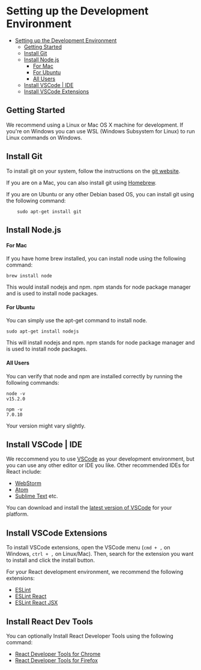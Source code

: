 # Setting up the Development Environment

- [Setting up the Development Environment](#setting-up-the-development-environment)
  - [Getting Started](#getting-started)
  - [Install Git](#install-git)
  - [Install Node.js](#install-nodejs)
      - [For Mac](#for-mac)
      - [For Ubuntu](#for-ubuntu)
      - [All Users](#all-users)
  - [Install VSCode | IDE](#install-vscode--ide)
  - [Install VSCode Extensions](#install-vscode-extensions)

## Getting Started

We recommend using a Linux or Mac OS X machine for development. If you're on Windows you can use WSL (Windows Subsystem for Linux) to run Linux commands on Windows. 

## Install Git

To install git on your system, follow the instructions on the [git website](https://git-scm.com/downloads).

If you are on a Mac, you can also install git using [Homebrew](https://brew.sh/).

If you are on Ubuntu or any other Debian based OS, you can install git using the following command:

``` 
    sudo apt-get install git 
```


## Install Node.js

#### For Mac

If you have home brew installed, you can install node using the following command:

    brew install node

This would install nodejs and npm. npm stands for node package manager and is used to install node packages.

#### For Ubuntu

You can simply use the apt-get command to install node.

    sudo apt-get install nodejs

This will install nodejs and npm. npm stands for node package manager and is used to install node packages.

#### All Users

You can verify that node and npm are installed correctly by running the following commands:

    node -v
    v15.2.0

    npm -v
    7.0.10

Your version might vary slightly.

## Install VSCode | IDE

We reccommend you to use [VSCode](https://code.visualstudio.com/) as your development environment, but you can use any other editor or IDE you like. Other recommended IDEs for React include:  
- [WebStorm](https://www.jetbrains.com/webstorm/)
- [Atom](https://atom.io/)
- [Sublime Text](https://www.sublimetext.com/) etc.

You can download and install the [latest version of VSCode](https://code.visualstudio.com/Download) for your platform.


## Install VSCode Extensions

To install VSCode extensions, open the VSCode menu (`cmd + ,` on Windows, `ctrl + ,` on Linux/Mac). Then, search for the extension you want to install and click the install button.

For your React development environment, we recommend the following extensions:
- [ESLint](https://marketplace.visualstudio.com/items?itemName=dbaeumer.vscode-eslint)
- [ESLint React](https://marketplace.visualstudio.com/items?itemName=dbaeumer.vscode-eslint-react)
- [ESLint React JSX](https://marketplace.visualstudio.com/items?itemName=dbaeumer.vscode-eslint-react-jsx)

## Install React Dev Tools

You can optionally Install React Developer Tools using the following command:

- [React Developer Tools for Chrome](https://chrome.google.com/webstore/detail/react-developer-tools/fmkadmapgofadopljbjfkapdkoienihi?hl=en)
- [React Developer Tools for Firefox](https://addons.mozilla.org/en-US/firefox/addon/react-developer-tools/)